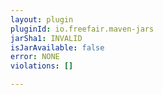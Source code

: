 ```yaml
---
layout: plugin
pluginId: io.freefair.maven-jars
jarSha1: INVALID
isJarAvailable: false
error: NONE
violations: []

---
```

